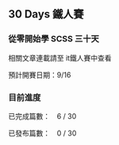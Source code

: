 ## 30 Days 鐵人賽

### 從零開始學 SCSS 三十天

相關文章連載請至 it鐵人賽中查看

預計開賽日期：9/16

### 目前進度

已完成篇數：　6 / 30

已發布篇數：　0 / 30
